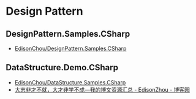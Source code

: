 # Design Pattern

## DesignPattern.Samples.CSharp

- [EdisonChou/DesignPattern.Samples.CSharp](https://github.com/EdisonChou/DesignPattern.Samples.CSharp)

## DataStructure.Demo.CSharp

- [EdisonChou/DataStructure.Samples.CSharp](https://github.com/EdisonChou/DataStructure.Samples.CSharp)
- [大志非才不就，大才非学不成—我的博文资源汇总 - EdisonZhou - 博客园](https://www.cnblogs.com/edisonchou/p/3843287.html)
